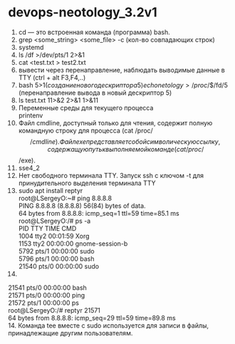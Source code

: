 # devops-neotology_3.2v1

1. cd — это встроенная команда (программа) bash.
2. grep <some_string> <some_file> -c (кол-во совпадающих строк)  
3. systemd  
4. ls /df >/dev/pts/1 2>&1  
5. cat <test.txt > test2.txt  
6. вывести через перенаправление, наблюдать выводимые данные в TTY (ctrl + alt F3,F4,..)  
7. bash 5>$1 (создание нового дескриптора 5)  
   echo netology > /proc/$$/fd/5 (перенаправление вывода в новый дескриптор 5)
8. ls test.txt 11>&2 2>&1 1>&11  
9. Переменные среды для текущего процесса  
    printenv  
10. Файл cmdline, доступный только для чтения, содержит полную командную строку для
процесса (cat /proc/$$/cmdline). Файл exe представляет собой символическую ссылку, содержащую путь к выполняемой команде (cat /proc/$$/exe).  
11. sse4_2  
12. Нет свободного терминала TTY. Запуск ssh с ключом -t для принудительного выделения терминала TTY   
13. sudo apt install reptyr  
root@LSergeyO:~# ping 8.8.8.8  
PING 8.8.8.8 (8.8.8.8) 56(84) bytes of data.  
64 bytes from 8.8.8.8: icmp_seq=1 ttl=59 time=85.1 ms  
root@LSergeyO:/# ps -a  
PID TTY          TIME CMD  
1004 tty2     00:01:59 Xorg  
1153 tty2     00:00:00 gnome-session-b  
5792 pts/1    00:00:00 sudo  
5796 pts/1    00:00:00 bash  
21540 pts/0    00:00:00 sudo  
14. 
21541 pts/0    00:00:00 bash  
21571 pts/0    00:00:00 ping  
21572 pts/1    00:00:00 ps  
root@LSergeyO:/# reptyr 21571  
64 bytes from 8.8.8.8: icmp_seq=29 ttl=59 time=89.8 ms  
14. Команда tee вместе с sudo используется для записи в файлы, принадлежащие другим пользователям.







